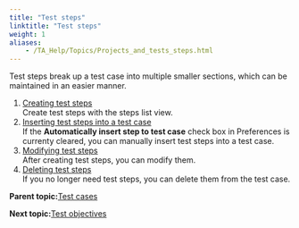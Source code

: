 ```yaml
--- 
title: "Test steps"
linktitle: "Test steps"
weight: 1
aliases: 
    - /TA_Help/Topics/Projects_and_tests_steps.html
---
```


Test steps break up a test case into multiple smaller sections, which can be maintained in an easier manner.

1.  [Creating test steps](/TA_Help/Topics/Projects_and_tests_steps_creating.html)  
Create test steps with the steps list view.
2.  [Inserting test steps into a test case](/TA_Help/Topics/Projects_and_tests_steps_using.html)  
If the **Automatically insert step to test case** check box in Preferences is currenty cleared, you can manually insert test steps into a test case.
3.  [Modifying test steps](/TA_Help/Topics/Projects_and_tests_steps_modifying.html)  
After creating test steps, you can modify them.
4.  [Deleting test steps](/TA_Help/Topics/Projects_and_tests_steps_deleting.html)  
If you no longer need test steps, you can delete them from the test case.

**Parent topic:**[Test cases](/TA_Help/Topics/Projects_and_tests_TC.html)

**Next topic:**[Test objectives](/TA_Help/Topics/Projects_and_tests_TO.html)

